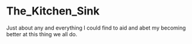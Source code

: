 # The_Kitchen_Sink
Just about any and everything I could find to aid and abet my becoming better at this thing we all do.
